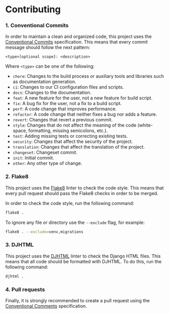 # Contributing

### 1. Conventional Commits

In order to maintain a clean and organized code, this project uses
the [Conventional Commits](https://www.conventionalcommits.org/en/v1.0.0/) specification. This means that every commit
message should follow the next pattern:

```
<type>[optional scope]: <description>
```

Where `<type>` can be one of the following:

- `chore`: Changes to the build process or auxiliary tools and libraries such as documentation generation.
- `ci`: Changes to our CI configuration files and scripts.
- `docs`: Changes to the documentation.
- `feat`: A new feature for the user, not a new feature for build script.
- `fix`: A bug fix for the user, not a fix to a build script.
- `perf`: A code change that improves performance.
- `refactor`: A code change that neither fixes a bug nor adds a feature.
- `revert`: Changes that revert a previous commit.
- `style`: Changes that do not affect the meaning of the code (white-space, formatting, missing semicolons, etc.).
- `test`: Adding missing tests or correcting existing tests.
- `security`: Changes that affect the security of the project.
- `translation`: Changes that affect the translation of the project.
- `changeset`: Changeset commit.
- `init`: Initial commit.
- `other`: Any other type of change.

### 2. Flake8

This project uses the [Flake8](https://flake8.pycqa.org/en/latest/) linter to check the code style. This means that
every pull request should pass the Flake8 checks in order to be merged.

In order to check the code style, run the following command:

```bash
flake8 .
```

To ignore any file or directory use the `--exclude` flag, for example:

```bash
flake8 . --exclude=venv,migrations
```

### 3. DJHTML

This project uses the [DJHTML](https://github.com/rtts/djhtml) linter to check the Django HTML files. This means that
all code should be formatted with DJHTML. To do this, run the following command:

```bash
djhtml .
```

### 4. Pull requests

Finally, it is strongly recommended to create a pull request using
the [Conventional Comments](https://conventionalcomments.org/) specification.
